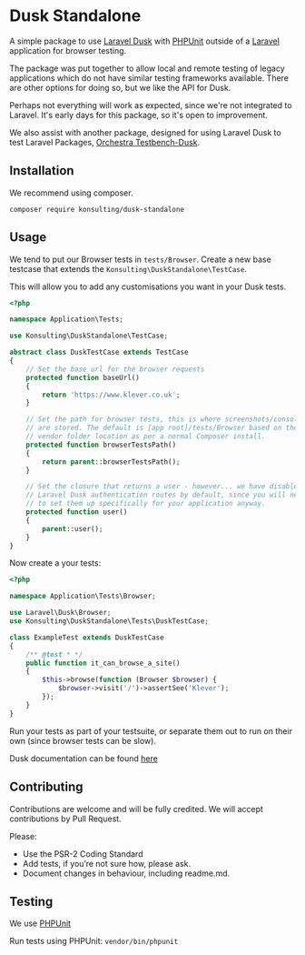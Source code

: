 # Dusk Standalone

A simple package to use [Laravel Dusk](https://github.com/laravel/dusk) with [PHPUnit](https://phpunit.de) outside of a [Laravel](https://laravel.com) application for browser testing.

The package was put together to allow local and remote testing of legacy applications which do not have similar testing frameworks available. There are other options for doing so, but we like the API for Dusk.

Perhaps not everything will work as expected, since we're not integrated to Laravel. It's early days for this package, so it's open to improvement.

We also assist with another package, designed for using Laravel Dusk to test Laravel Packages, [Orchestra Testbench-Dusk](https://github.com/orchestral/testbench-dusk).

## Installation

We recommend using composer.

`composer require konsulting/dusk-standalone`

## Usage

We tend to put our Browser tests in `tests/Browser`. Create a new base testcase that extends the `Konsulting\DuskStandalone\TestCase`.

This will allow you to add any customisations you want in your Dusk tests.

```php
<?php

namespace Application\Tests;

use Konsulting\DuskStandalone\TestCase;

abstract class DuskTestCase extends TestCase
{
    // Set the base url for the browser requests
    protected function baseUrl()
    {
        return 'https://www.klever.co.uk';
    }

    // Set the path for browser tests, this is where screenshots/console logs
    // are stored. The default is [app root]/tests/Browser based on the 
    // vendor folder location as per a normal Composer install.
    protected function browserTestsPath()
    {
        return parent::browserTestsPath();
    }

    // Set the closure that returns a user - however... we have disabled the 
    // Laravel Dusk authentication routes by default, since you will need
    // to set them up specifically for your application anyway.
    protected function user()
    {
        parent::user();
    }
}
```

Now create a your tests:

```php
<?php

namespace Application\Tests\Browser;

use Laravel\Dusk\Browser;
use Konsulting\DuskStandalone\Tests\DuskTestCase;

class ExampleTest extends DuskTestCase
{
    /** @test * */
    public function it_can_browse_a_site()
    {
        $this->browse(function (Browser $browser) {
            $browser->visit('/')->assertSee('Klever');
        });
    }
}
```

Run your tests as part of your testsuite, or separate them out to run on their own (since browser tests can be slow).

Dusk documentation can be found [here](https://laravel.com/docs/dusk)

## Contributing

Contributions are welcome and will be fully credited. We will accept contributions by Pull Request.

Please:

* Use the PSR-2 Coding Standard
* Add tests, if you’re not sure how, please ask.
* Document changes in behaviour, including readme.md.

## Testing
We use [PHPUnit](https://phpunit.de)

Run tests using PHPUnit: `vendor/bin/phpunit`

